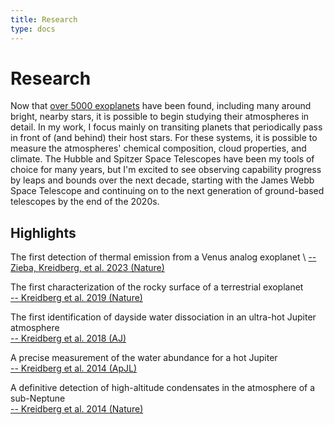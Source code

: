 ```yaml
---
title: Research
type: docs
---
```


# Research

Now that [over 5000 exoplanets](https://exoplanetarchive.ipac.caltech.edu/exoplanetplots/exo_dischist_cumulative.png) have been found, including many around bright, nearby stars, it is possible to begin studying their atmospheres in detail. In my work, I focus mainly on transiting planets that periodically pass in front of (and behind) their host stars. For these systems, it is possible to measure the atmospheres' chemical composition, cloud properties, and climate.  The Hubble and Spitzer Space Telescopes have been my tools of choice for many years, but I'm excited to see observing capability progress by leaps and bounds over the next decade, starting with the James Webb Space Telescope and continuing on to the next generation of ground-based telescopes by the end of the 2020s.


## Highlights 

The first detection of thermal emission from a Venus analog exoplanet \ 
[-- Zieba, Kreidberg, et al. 2023 (Nature)](https://www.nature.com/articles/s41586-023-06232-z)

The first characterization of the rocky surface of a terrestrial exoplanet \
[-- Kreidberg et al. 2019 (Nature)](https://ui.adsabs.harvard.edu/abs/2019Natur.573...87K/abstract)

The first identification of dayside water dissociation in an ultra-hot Jupiter atmosphere  \
[-- Kreidberg et al. 2018 (AJ)](https://ui.adsabs.harvard.edu/abs/2018AJ....156...17K/abstract)


A precise measurement of the water abundance for a hot Jupiter \
[-- Kreidberg et al. 2014 (ApJL)](https://ui.adsabs.harvard.edu/abs/2014ApJ...793L..27K/abstract)


A definitive detection of high-altitude condensates in the atmosphere of a sub-Neptune \
[-- Kreidberg et al. 2014 (Nature)](https://ui.adsabs.harvard.edu/abs/2014Natur.505...69K/abstract)

